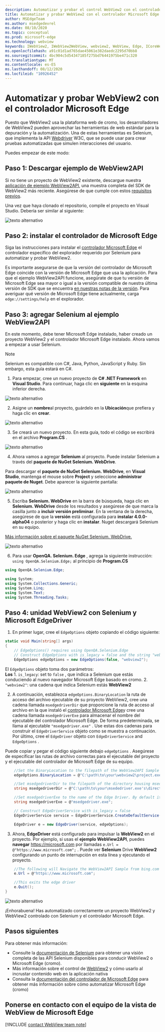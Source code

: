 ```yaml
---
description: Automatizar y probar el control WebView2 con el controlador Microsoft Edge
title: Automatizar y probar WebView2 con el controlador Microsoft Edge
author: MSEdgeTeam
ms.author: msedgedevrel
ms.date: 08/10/2020
ms.topic: conceptual
ms.prod: microsoft-edge
ms.technology: webview
keywords: IWebView2, IWebView2WebView, webview2, WebView, Edge, ICoreWebView2, ICoreWebView2Controller, Selenium, controlador Microsoft Edge
ms.openlocfilehash: a91c01d1ad765dae45061e382daedc2295d70bb8
ms.sourcegitcommit: 4bc904c5d54347185f275bd76441975be471c320
ms.translationtype: MT
ms.contentlocale: es-ES
ms.lasthandoff: 08/12/2020
ms.locfileid: "10926452"
---
```

# Automatizar y probar WebView2 con el controlador Microsoft Edge

Puesto que WebView2 usa la plataforma web de cromo, los desarrolladores de WebView2 pueden aprovechar las herramientas de web estándar para la depuración y la automatización. Una de estas herramientas es Selenium, que implementa la API [Webdriver](https://www.w3.org/TR/webdriver2/) W3C, que se puede usar para crear pruebas automatizadas que simulen interacciones del usuario.

Puedes empezar de este modo:

## Paso 1: Descargar ejemplo de WebView2API

Si no tiene un proyecto de WebView2 existente, descargue nuestra [aplicación de ejemplo WebView2API](https://github.com/MicrosoftEdge/WebView2Samples/tree/master/WebView2APISample#webview2-api-sample), una muestra completa del SDK de WebView2 más reciente. Asegúrese de que cumple con estos [requisitos previos](https://github.com/MicrosoftEdge/WebView2Samples/tree/master/WebView2APISample#prerequisites).

Una vez que haya clonado el repositorio, compile el proyecto en Visual Studio. Debería ser similar al siguiente:

![texto alternativo](../media/webdriver/sample-app.png)

## Paso 2: instalar el controlador de Microsoft Edge

Siga las instrucciones para instalar el [controlador Microsoft Edge](https://docs.microsoft.com/microsoft-edge/webdriver-chromium#download-microsoft-edge-driver) el controlador específico del explorador requerido por Selenium para automatizar y probar WebView2.

Es importante asegurarse de que la versión del controlador de Microsoft Edge coincide con la versión de Microsoft Edge que usa la aplicación. Para que el ejemplo WebView2API funcione, asegúrate de que tu versión de Microsoft Edge sea mayor o igual a la versión compatible de nuestra última versión de SDK que se encuentra [en nuestras notas de la versión](https://docs.microsoft.com/microsoft-edge/hosting/webview2/releasenotes). Para averiguar qué versión de Microsoft Edge tiene actualmente, carga `edge://settings/help` en el explorador.

## Paso 3: agregar Selenium al ejemplo WebView2API

En este momento, debe tener Microsoft Edge instalado, haber creado un proyecto WebView2 y el controlador Microsoft Edge instalado. Ahora vamos a empezar a usar Selenium.

> [!NOTE]
> Selenium es compatible con C#, Java, Python, JavaScript y Ruby. Sin embargo, esta guía estará en C#.

1. Para empezar, cree un nuevo proyecto de **C# .NET Framework** en **Visual Studio**. Para continuar, haga clic en **siguiente** en la esquina inferior derecha.

![texto alternativo](../media/webdriver/new-project.png)

2. Asigne un **nombre**al proyecto, guárdelo en la **Ubicación**que prefiera y haga clic en **crear**.

![texto alternativo](../media/webdriver/app-create.png)

3. Se creará un nuevo proyecto. En esta guía, todo el código se escribirá en el archivo **Program.CS** .

![texto alternativo](../media/webdriver/start-app.png)

4. Ahora vamos a agregar **Selenium** al proyecto. Puede instalar Selenium a través del **paquete de NuGet Selenium. WebDrive**.

Para descargar el **paquete de NuGet Selenium. WebDrive**, en **Visual Studio**, mantenga el mouse sobre **Project** y seleccione **administrar paquete de Nuget**. Debe aparecer la siguiente pantalla:

![texto alternativo](../media/webdriver/download-nuget.png)

5. Escriba **Selenium. WebDrive** en la barra de búsqueda, haga clic en **Selenium. WebDrive** desde los resultados y asegúrese de que marca la casilla junto a **incluir versión preliminar**. En la ventana de la derecha, asegúrese de que la **versión** está configurada para **instalar 4.0.0-alpha04** o posterior y haga clic en **instalar**. Nuget descargará Selenium en su equipo.

[Más información sobre el paquete NuGet Selenium. WebDrive.](https://www.nuget.org/packages/Selenium.WebDriver/4.0.0-alpha04)

![texto alternativo](../media/webdriver/nuget.png)

6. Para usar **OpenQA. Selenium. Edge** , agrega la siguiente instrucción: ```using OpenQA.Selenium.Edge;``` al principio de **Program.CS**

```csharp
using OpenQA.Selenium.Edge;

using System;
using System.Collections.Generic;
using System.Linq;
using System.Text;
using System.Threading.Tasks;
```

## Paso 4: unidad WebView2 con Selenium y Microsoft EdgeDriver

1. En primer lugar, cree el `EdgeOptions` objeto copiando el código siguiente:

```csharp
static void Main(string[] args)
{
    // EdgeOptions() requires using OpenQA.Selenium.Edge
    // Construct EdgeOptions with is_legacy = false and the string "webview2"
    EdgeOptions edgeOptions = new EdgeOptions(false, "webview2");
```

El `EdgeOptions` objeto toma dos parámetros:
\
    **Los**
    1. `is_legacy`: set to `false` , que indica a Selenium que estás conduciendo al nuevo navegador Microsoft Edge basado en cromo.
    2. `"webview2"`: una cadena que indica Selenium estás **WebView2**

2. A continuación, establezca `edgeOptions.BinaryLocation` la ruta de acceso del archivo ejecutable de su proyecto WebView2, cree una cadena llamada `msedgedriverDir` que proporcione la ruta de acceso al archivo en la que instaló el [controlador Microsoft Edge](https://developer.microsoft.com/microsoft-edge/tools/webdriver/#downloads)y cree una cadena llamada `msedgedriverExe` para almacenar el nombre del ejecutable del controlador Microsoft Edge. De forma predeterminada, se llama al ejecutable `"msedgedriver.exe"` . Use estas dos cadenas para construir el `EdgeDriverService` objeto como se muestra a continuación. Por último, cree el `EdgeDriver` objeto con `EdgeDriverService` and `EdgeOptions` .

Puede copiar y pegar el código siguiente debajo `edgeOptions` . Asegúrese de especificar las rutas de archivo correctas para el ejecutable del proyecto y el ejecutable del controlador de Microsoft Edge de su equipo.

```csharp
    //Set the BinaryLocation to the filepath of the WebView2API Sample's executable
    edgeOptions.BinaryLocation = @"C:\path\to\your\webview2\project.exe";

    //Set msedgedriverDir to the filepath of the directory housing msedgedriver.exe
    string msedgedriverDir = @"C:\path\to\your\msededriver.exe's\directory";

    //Set msedgedriverExe to the name of the Edge Driver. By default it is:
    string msedgedriverExe = @"msedgedriver.exe";

    // Construct EdgeDriverService with is_legacy = false  
    EdgeDriverService service = EdgeDriverService.CreateDefaultService(msedgedriverDir, msedgedriverExe, false);

    EdgeDriver e = new EdgeDriver(service, edgeOptions);
```

3. Ahora, **EdgeDriver** está configurado para impulsar la **WebView2** en el proyecto. Por ejemplo, si usas el **ejemplo WebView2API**, puedes **navegar** <https://microsoft.com> por llamadas ```e.Url = @"https://www.microsoft.com";``` . Puede ver **Selenium** Drive **WebView2** configurando un punto de interrupción en esta línea y ejecutando el proyecto.

```csharp
    //The following will Navigate the WebView2API Sample from bing.com to microsoft.com
    e.Url = @"https://www.microsoft.com";

    //This exits the edge driver
    e.Quit();
}
```

![texto alternativo](../media/webdriver/microsoft.png)

¡Enhorabuena! Has automatizado correctamente un proyecto WebView2 y WebView2 controlado con Selenium y el controlador Microsoft Edge.

## Pasos siguientes

Para obtener más información:

- Consulte la [documentación de Selenium](https://www.selenium.dev/documentation/en/webdriver/) para obtener una visión completa de las API Selenium disponibles para conducir WebView2 o Microsoft Edge (cromo).
- Más información sobre el control de [WebView2](https://docs.microsoft.com/microsoft-edge/hosting/webview2) y cómo usarlo al incrustar contenido web en la aplicación nativa
- Consulta la [documentación del controlador de Microsoft Edge](https://docs.microsoft.com/microsoft-edge/webdriver-chromium) para obtener más información sobre cómo automatizar Microsoft Edge (cromo)

## Ponerse en contacto con el equipo de la vista de WebView de Microsoft Edge  

[!INCLUDE [contact WebView team note](../includes/contact-webview-team-note.md)]  
